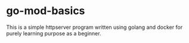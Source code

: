 # go-mod-basics
This is a simple httpserver program written using golang and docker for purely learning purpose as a beginner.
